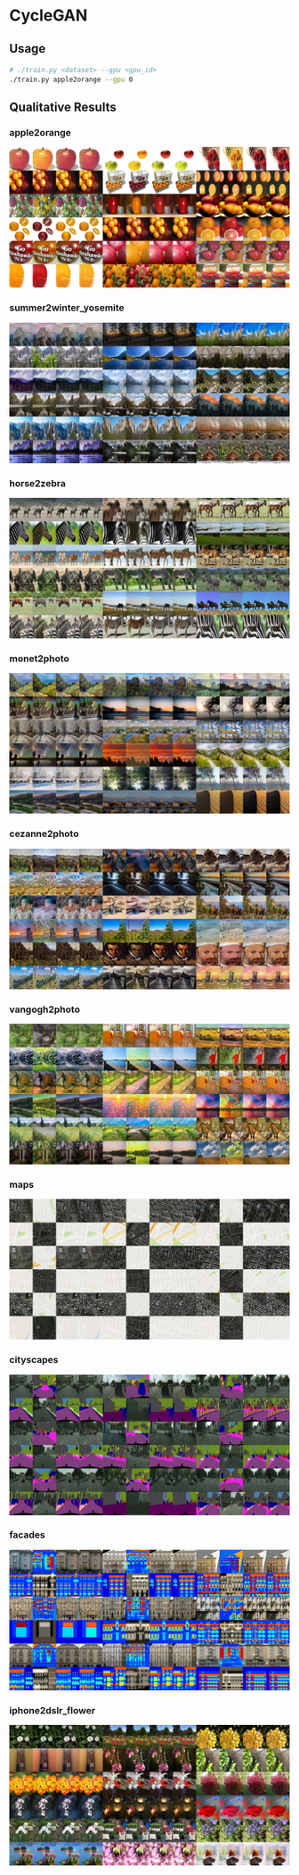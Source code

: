 # CycleGAN

## Usage

```bash
# ./train.py <dataset> --gpu <gpu_id>
./train.py apple2orange --gpu 0
```


## Qualitative Results

### apple2orange

![](.readme/apple2orange_epoch112.jpg)

### summer2winter_yosemite

![](.readme/summer2winter_yosemite_epoch94.jpg)

### horse2zebra

![](../horse2zebra/.readme/horse2zebra_epoch77.jpg)

### monet2photo

![](.readme/monet2photo_epoch8.jpg)

### cezanne2photo

![](.readme/cezanne2photo_epoch18.jpg)

<!--
### ukiyoe2photo

![](.readme/ukiyoe2photo.jpg)
-->

### vangogh2photo

![](.readme/vangogh2photo_epoch17.jpg)

### maps

![](.readme/maps_epoch42.jpg)

### cityscapes

![](.readme/cityscapes_epoch17.jpg)

### facades

![](.readme/facades_epoch8.jpg)

### iphone2dslr_flower

![](.readme/iphone2dslr_flower_epoch32.jpg)
